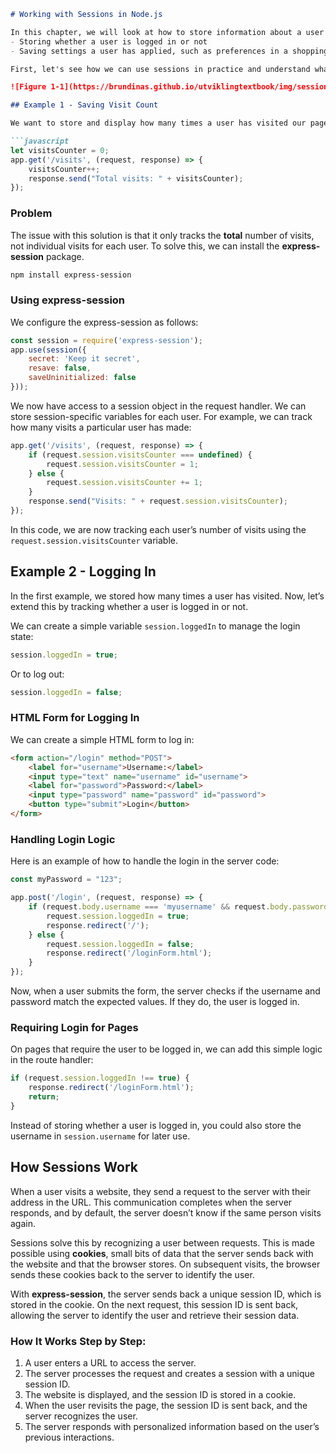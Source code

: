 
```markdown
# Working with Sessions in Node.js

In this chapter, we will look at how to store information about a user in a Node.js application session. This is particularly useful for:
- Storing whether a user is logged in or not
- Saving settings a user has applied, such as preferences in a shopping cart

First, let's see how we can use sessions in practice and understand what they are doing.

![Figure 1-1](https://brundinas.github.io/utviklingtextbook/img/sessions.jpg)

## Example 1 - Saving Visit Count

We want to store and display how many times a user has visited our page. Initially, we can use something as simple as this:

```javascript
let visitsCounter = 0;
app.get('/visits', (request, response) => {
    visitsCounter++;
    response.send("Total visits: " + visitsCounter);
});
```

### Problem

The issue with this solution is that it only tracks the **total** number of visits, not individual visits for each user. To solve this, we can install the **express-session** package.

```bash
npm install express-session
```

### Using express-session

We configure the express-session as follows:

```javascript
const session = require('express-session');
app.use(session({
    secret: 'Keep it secret',
    resave: false,
    saveUninitialized: false
}));
```

We now have access to a session object in the request handler. We can store session-specific variables for each user. For example, we can track how many visits a particular user has made:

```javascript
app.get('/visits', (request, response) => {
    if (request.session.visitsCounter === undefined) {
        request.session.visitsCounter = 1;
    } else {
        request.session.visitsCounter += 1;
    }
    response.send("Visits: " + request.session.visitsCounter);
});
```

In this code, we are now tracking each user’s number of visits using the `request.session.visitsCounter` variable.

## Example 2 - Logging In

In the first example, we stored how many times a user has visited. Now, let’s extend this by tracking whether a user is logged in or not.

We can create a simple variable `session.loggedIn` to manage the login state:

```javascript
session.loggedIn = true;
```

Or to log out:

```javascript
session.loggedIn = false;
```

### HTML Form for Logging In

We can create a simple HTML form to log in:

```html
<form action="/login" method="POST">
    <label for="username">Username:</label>
    <input type="text" name="username" id="username">
    <label for="password">Password:</label>
    <input type="password" name="password" id="password">
    <button type="submit">Login</button>
</form>
```

### Handling Login Logic

Here is an example of how to handle the login in the server code:

```javascript
const myPassword = "123";

app.post('/login', (request, response) => {
    if (request.body.username === 'myusername' && request.body.password === myPassword) {
        request.session.loggedIn = true;
        response.redirect('/');
    } else {
        request.session.loggedIn = false;
        response.redirect('/loginForm.html');
    }
});
```

Now, when a user submits the form, the server checks if the username and password match the expected values. If they do, the user is logged in.

### Requiring Login for Pages

On pages that require the user to be logged in, we can add this simple logic in the route handler:

```javascript
if (request.session.loggedIn !== true) {
    response.redirect('/loginForm.html');
    return;
}
```

Instead of storing whether a user is logged in, you could also store the username in `session.username` for later use.

## How Sessions Work

When a user visits a website, they send a request to the server with their address in the URL. This communication completes when the server responds, and by default, the server doesn’t know if the same person visits again.

Sessions solve this by recognizing a user between requests. This is made possible using **cookies**, small bits of data that the server sends back with the website and that the browser stores. On subsequent visits, the browser sends these cookies back to the server to identify the user.

With **express-session**, the server sends back a unique session ID, which is stored in the cookie. On the next request, this session ID is sent back, allowing the server to identify the user and retrieve their session data.

### How It Works Step by Step:
1. A user enters a URL to access the server.
2. The server processes the request and creates a session with a unique session ID.
3. The website is displayed, and the session ID is stored in a cookie.
4. When the user revisits the page, the session ID is sent back, and the server recognizes the user.
5. The server responds with personalized information based on the user’s previous interactions.
```

